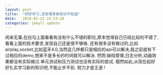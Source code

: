 ```yaml
---
layout: post
title:  "好好学习,还有很多新知识不知道"
date:   2016-03-22 23:53:20
categories: jekyll update
---
```

闲来无事,在拉勾上面看看有没有什么不错的职位,原本觉得自己已经比较的不错了.看看上面的技术要求,发现自己还是很不够格.
还有很多没有做过的,比如airplay,socket,比如蓝牙4.0,当然这几样都只是相应的api可以解决,我之前就有下过相应的demo,想来不是多长的时间就可以解决.
然而:缺陷管理,日志分析,动画效果都没有实际做过.单元测试和压力测试也没有实际的尝试.
既然如此,从现在起好好扎实学习新的知识吧,不能止步不前.
努力才是王道
!